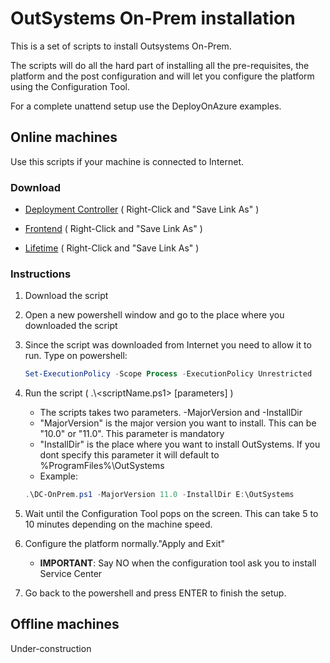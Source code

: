 # OutSystems On-Prem installation

This is a set of scripts to install Outsystems On-Prem.

The scripts will do all the hard part of installing all the pre-requisites, the platform and the post configuration and will let you configure the platform using the Configuration Tool.

For a complete unattend setup use the DeployOnAzure examples.

## Online machines

Use this scripts if your machine is connected to Internet.

### Download

* [Deployment Controller](https://raw.githubusercontent.com/OutSystems/OutSystems.SetupTools/dev/examples/DeployOnPrem/DC-OnPrem.ps1) ( Right-Click and "Save Link As" )

* [Frontend](https://raw.githubusercontent.com/OutSystems/OutSystems.SetupTools/dev/examples/DeployOnPrem/FE-OnPrem.ps1) ( Right-Click and "Save Link As" )

* [Lifetime](https://raw.githubusercontent.com/OutSystems/OutSystems.SetupTools/dev/examples/DeployOnPrem/LT-OnPrem.ps1) ( Right-Click and "Save Link As" )

### Instructions

1. Download the script

2. Open a new powershell window and go to the place where you downloaded the script

3. Since the script was downloaded from Internet you need to allow it to run. Type on powershell:
    ```powershell
    Set-ExecutionPolicy -Scope Process -ExecutionPolicy Unrestricted
    ```

4. Run the script ( .\\<scriptName.ps1> [parameters] )
    * The scripts takes two parameters. -MajorVersion and -InstallDir
    * "MajorVersion" is the major version you want to install. This can be "10.0" or "11.0". This parameter is mandatory
    * "InstallDir" is the place where you want to install OutSystems. If you dont specify this parameter it will default to %ProgramFiles%\OutSystems
    * Example:
    ```powershell
    .\DC-OnPrem.ps1 -MajorVersion 11.0 -InstallDir E:\OutSystems
    ```

5. Wait until the Configuration Tool pops on the screen. This can take 5 to 10 minutes depending on the machine speed.

6. Configure the platform normally."Apply and Exit"
    * **IMPORTANT**: Say NO when the configuration tool ask you to install Service Center

7. Go back to the powershell and press ENTER to finish the setup.

## Offline machines

Under-construction
